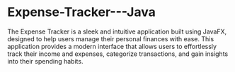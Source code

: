# Expense-Tracker---Java
The Expense Tracker is a sleek and intuitive application built using JavaFX, designed to help users manage their personal finances with ease. This application provides a modern interface that allows users to effortlessly track their income and expenses, categorize transactions, and gain insights into their spending habits.
